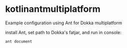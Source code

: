 # kotlinantmultiplatform

Example configuration using Ant for Dokka multiplatform

install Ant, set path to Dokka's fatjar, and run in console: 
```
ant document
```